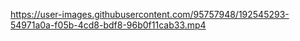 https://user-images.githubusercontent.com/95757948/192545293-54971a0a-f05b-4cd8-bdf8-96b0f11cab33.mp4
